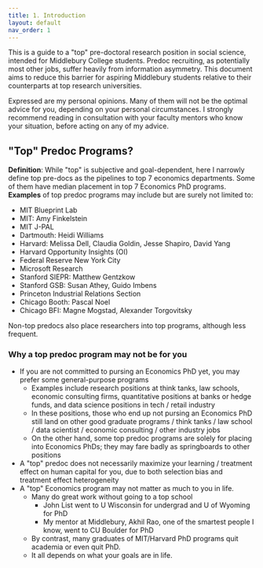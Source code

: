 ```yaml
---
title: 1. Introduction
layout: default
nav_order: 1
---
```


This is a guide to a "top" pre-doctoral research position in social science, intended for Middlebury College students. Predoc recruiting, as potentially most other jobs, suffer heavily from information asymmetry. This document aims to reduce this barrier for aspiring Middlebury students relative to their counterparts at top research universities. 

Expressed are my personal opinions. Many of them will not be the optimal advice for you, depending on your personal circumstances. I strongly recommend reading in consultation with your faculty mentors who know your situation, before acting on any of my advice.  


## "Top" Predoc Programs?
**Definition**: While "top" is subjective and goal-dependent, here I narrowly define top pre-docs as the pipelines to top 7 economics departments. Some of them have median placement in top 7 Economics PhD programs. 
**Examples** of top predoc programs may include but are surely not limited to: 
- MIT Blueprint Lab
- MIT: Amy Finkelstein
- MIT J-PAL
- Dartmouth: Heidi Williams
- Harvard: Melissa Dell, Claudia Goldin, Jesse Shapiro, David Yang
- Harvard Opportunity Insights (OI)
- Federal Reserve New York City
- Microsoft Research
- Stanford SIEPR: Matthew Gentzkow
- Stanford GSB: Susan Athey, Guido Imbens
- Princeton Industrial Relations Section
- Chicago Booth: Pascal Noel
- Chicago BFI: Magne Mogstad, Alexander Torgovitsky

Non-top predocs also place researchers into top programs, although less frequent. 


### Why a top predoc program may not be for you
- If you are not committed to pursing an Economics PhD yet, you may prefer some general-purpose programs
  - Examples include research positions at think tanks, law schools, economic consulting firms, quantitative positions at banks or hedge funds, and data science positions in tech / retail industry
  - In these positions, those who end up not pursing an Economics PhD still land on other good graduate programs / think tanks / law school / data scientist / economic consulting / other industry jobs
  - On the other hand, some top predoc programs are solely for placing into Economics PhDs; they may fare badly as springboards to other positions
- A "top" predoc does not necessarily maximize your learning / treatment effect on human capital for you, due to both selection bias and treatment effect heterogeneity
- A "top" Economics program may not matter as much to you in life. 
  - Many do great work without going to a top school
    - John List went to U Wisconsin for undergrad and U of Wyoming for PhD 
    - My mentor at Middlebury, Akhil Rao, one of the smartest people I know, went to CU Boulder for PhD
  - By contrast, many graduates of MIT/Harvard PhD programs quit academia or even quit PhD. 
  - It all depends on what your goals are in life. 



[Just the Docs]: https://just-the-docs.github.io/just-the-docs/
[GitHub Pages]: https://docs.github.com/en/pages
[README]: https://github.com/just-the-docs/just-the-docs-template/blob/main/README.md
[Jekyll]: https://jekyllrb.com
[GitHub Pages / Actions workflow]: https://github.blog/changelog/2022-07-27-github-pages-custom-github-actions-workflows-beta/
[use this template]: https://github.com/just-the-docs/just-the-docs-template/generate
